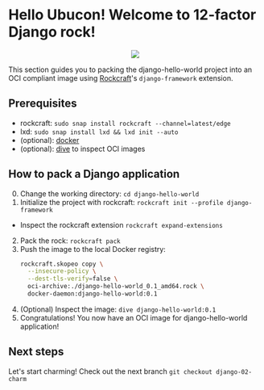 # Hello Ubucon! Welcome to 12-factor Django rock!

<p align="center">
    <img src="https://encrypted-tbn0.gstatic.com/images?q=tbn:ANd9GcQt_7ioYr9T6uh35rT46Z_cyNVtMM_SgbHppA&s">
</p>

This section guides you to packing the django-hello-world project into an OCI compliant image
using [Rockcraft](https://github.com/canonical/rockcraft)'s `django-framework` extension.

## Prerequisites

- rockcraft: `sudo snap install rockcraft --channel=latest/edge`
- lxd: `sudo snap install lxd && lxd init --auto`
- (optional): [docker](https://docs.docker.com/engine/install/)
- (optional): [dive](https://github.com/wagoodman/dive) to inspect OCI images

## How to pack a Django application

0. Change the working directory: `cd django-hello-world`
1. Initialize the project with rockcraft: `rockcraft init --profile django-framework`
  - Inspect the rockcraft extension `rockcraft expand-extensions`
2. Pack the rock: `rockcraft pack`
3. Push the image to the local Docker registry:
    ```bash
    rockcraft.skopeo copy \
      --insecure-policy \
      --dest-tls-verify=false \
      oci-archive:./django-hello-world_0.1_amd64.rock \
      docker-daemon:django-hello-world:0.1
    ```
4. (Optional) Inspect the image: `dive django-hello-world:0.1`
5. Congratulations! You now have an OCI image for django-hello-world application!

## Next steps

Let's start charming! Check out the next branch `git checkout django-02-charm`
